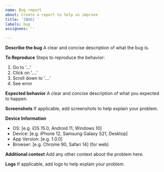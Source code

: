 ```yaml
---
name: Bug report
about: Create a report to help us improve
title: '[BUG] '
labels: bug
assignees: ''

---
```


**Describe the bug**
A clear and concise description of what the bug is.

**To Reproduce**
Steps to reproduce the behavior:
1. Go to '...'
2. Click on '....'
3. Scroll down to '....'
4. See error

**Expected behavior**
A clear and concise description of what you expected to happen.

**Screenshots**
If applicable, add screenshots to help explain your problem.

**Device Information**
- OS: [e.g. iOS 15.0, Android 11, Windows 10]
- Device: [e.g. iPhone 12, Samsung Galaxy S21, Desktop]
- App Version: [e.g. 1.0.0]
- Browser: [e.g. Chrome 90, Safari 14] (for web)

**Additional context**
Add any other context about the problem here.

**Logs**
If applicable, add logs to help explain your problem.
